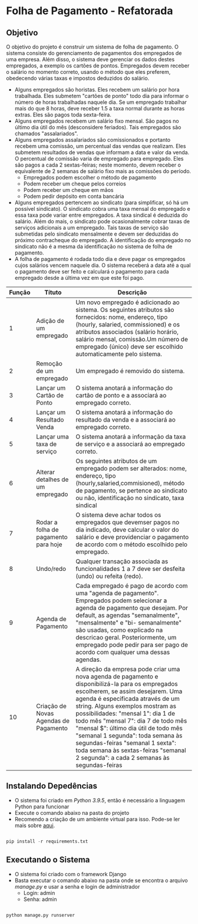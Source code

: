 # Folha de Pagamento - Refatorada
## Objetivo
O objetivo do projeto é construir um sistema de folha de pagamento. O sistema consiste do
gerenciamento de pagamentos dos empregados de uma empresa. Além disso, o sistema deve
gerenciar os dados destes empregados, a exemplo os cartões de pontos. Empregados devem receber
o salário no momento correto, usando o método que eles preferem, obedecendo várias taxas e
impostos deduzidos do salário.
- Alguns empregados são horistas. Eles recebem um salário por hora trabalhada. Eles
submetem "cartões de ponto" todo dia para informar o número de horas trabalhadas naquele
dia. Se um empregado trabalhar mais do que 8 horas, deve receber 1.5 a taxa normal
durante as horas extras. Eles são pagos toda sexta-feira. 
- Alguns empregados recebem um salário fixo mensal. São pagos no último dia útil do mês
(desconsidere feriados). Tais empregados são chamados "assalariados".
- Alguns empregados assalariados são comissionados e portanto recebem uma comissão, um
percentual das vendas que realizam. Eles submetem resultados de vendas que informam a
data e valor da venda. O percentual de comissão varia de empregado para empregado. Eles
são pagos a cada 2 sextas-feiras; neste momento, devem receber o equivalente de 2 semanas
de salário fixo mais as comissões do período.
  - Empregados podem escolher o método de pagamento
  - Podem receber um cheque pelos correios
  - Podem receber um cheque em mãos
  - Podem pedir depósito em conta bancária
- Alguns empregados pertencem ao sindicato (para simplificar, só há um possível sindicato).
O sindicato cobra uma taxa mensal do empregado e essa taxa pode variar entre
empregados. A taxa sindical é deduzida do salário. Além do mais, o sindicato pode
ocasionalmente cobrar taxas de serviços adicionais a um empregado. Tais taxas de serviço
são submetidas pelo sindicato mensalmente e devem ser deduzidas do próximo
contracheque do empregado. A identificação do empregado no sindicato não é a mesma da
identificação no sistema de folha de pagamento.
- A folha de pagamento é rodada todo dia e deve pagar os empregados cujos salários vencem
naquele dia. O sistema receberá a data até a qual o pagamento deve ser feito e calculará o
pagamento para cada empregado desde a última vez em que este foi pago.

| Função | Títuto | Descrição |
| --- | --- | --- |
|1|Adição de um empregado|Um novo empregado é adicionado ao sistema. Os seguintes atributos são fornecidos: nome, endereço, tipo (hourly, salaried, commissioned) e os atributos associados (salário horário, salário mensal, comissão.Um número de empregado (único) deve ser escolhido automaticamente pelo sistema.|
|2|Remoção de um empregado|Um empregado é removido do sistema. |
|3|Lançar um Cartão de Ponto|O sistema anotará a informação do cartão de ponto e a associará ao empregado correto. |
|4|Lançar um Resultado Venda|O sistema anotará a informação do resultado da venda e a associará ao empregado correto.|
|5|Lançar uma taxa de serviço|O sistema anotará a informação da taxa de serviço e a associará ao empregado correto.|
|6|Alterar detalhes de um empregado|Os seguintes atributos de um empregado podem ser alterados: nome, endereço, tipo (hourly,salaried,commisioned), método de pagamento, se pertence ao sindicato ou não, identificação no sindicato, taxa sindical |
|7|Rodar a folha de pagamento para hoje|O sistema deve achar todos os empregados que devemser pagos no dia indicado, deve calcular o valor do salário e deve providenciar o pagamento de acordo com o método escolhido pelo empregado.|
|8|Undo/redo|Qualquer transação associada as funcionalidades 1 a 7 deve ser desfeita (undo) ou refeita (redo). |
|9|Agenda de Pagamento|Cada empregado é pago de acordo com uma "agenda de pagamento". Empregados podem selecionar a agenda de pagamento que desejam. Por default, as agendas "semanalmente", "mensalmente" e "bi- semanalmente" são usadas, como explicado na descricao geral. Posteriormente, um empregado pode pedir para ser pago de acordo com qualquer uma dessas agendas.|
|10|Criação de Novas Agendas de Pagamento |A direção da empresa pode criar uma nova agenda de pagamento e disponibilizá-la para os empregados escolherem, se assim desejarem. Uma agenda é especificada através de um string. Alguns exemplos mostram as possibilidades: "mensal 1": dia 1 de todo mês "mensal 7": dia 7 de todo mês "mensal $": último dia útil de todo mês "semanal 1 segunda": toda semana às segundas-feiras "semanal 1 sexta": toda semana às sextas-feiras "semanal 2 segunda": a cada 2 semanas às segundas-feiras |

## Instalando Depedências
- O sistema foi criado em _Python 3.9.5_, então é necessário a linguagem Python para funcionar
- Execute o comando abaixo na pasta do projeto
- Recomendo a criação de um ambiente virtual para isso. Pode-se ler mais sobre [aqui](https://docs.python.org/pt-br/3/tutorial/venv.html).

~~~python

pip install -r requirements.txt

~~~

## Executando o Sistema
- O sistema foi criado com o framework Django
- Basta executar o comando abaixo na pasta onde se encontra o arquivo _manage.py_ e usar a senha e login de administrador
  - Login: admin
  - Senha: admin

~~~python

python manage.py runserver

~~~